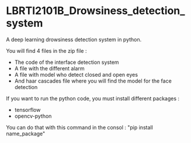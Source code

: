 # LBRTI2101B_Drowsiness_detection_system
A deep learning drowsiness detection system in python.

You will find 4 files in the zip file :

- The code of the interface detection system
- A file with the different alarm
- A file with model who detect closed and open eyes
- And haar cascades file where you will find the model for the face detection 

If you want to run the python code, you must install different packages :

- tensorflow
- opencv-python

You can do that with this command in the consol : "pip install name_package"
